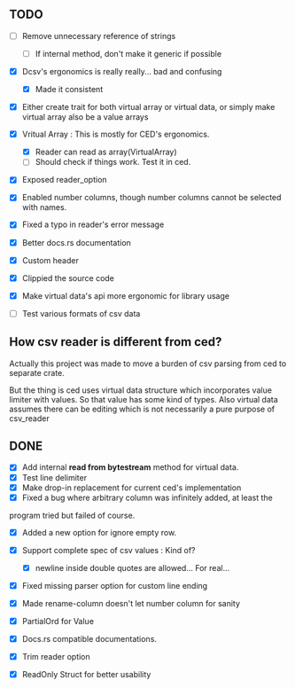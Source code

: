 ## TODO

* [ ] Remove unnecessary reference of strings
	* [ ] If internal method, don't make it generic if possible
* [x] Dcsv's ergonomics is really really... bad and confusing
	* [x] Made it consistent
* [x] Either create trait for both virtual array or virtual data, or simply make virtual array also be a value arrays
* [x] Vritual Array : This is mostly for CED's ergonomics.
	* [x] Reader can read as array(VirtualArray) 
	* [ ] Should check if things work. Test it in ced.
* [x] Exposed reader\_option 
* [x] Enabled number columns, though number columns cannot be selected with
names.
* [x] Fixed a typo in reader's error message
* [x] Better docs.rs documentation
* [x] Custom header
* [x] Clippied the source code
* [x] Make virtual data's api more ergonomic for library usage

* [ ] Test various formats of csv data

## How csv reader is different from ced?

Actually this project was made to move a burden of csv parsing from ced to
separate crate.

But the thing is ced uses virtual data structure which incorporates value
limiter with values. So that value has some kind of types. Also virtual data assumes there can be editing which is not necessarily a pure purpose of csv\_reader

## DONE

* [x] Add internal **read from bytestream** method for virtual data.
* [x] Test line delimiter
* [x] Make drop-in replacement for current ced's implementation
* [x] Fixed a bug where arbitrary column was infinitely added, at least the

program tried but failed of course.
* [x] Added a new option for ignore empty row.
* [x] Support complete spec of csv values : Kind of?
	* [x] newline inside double quotes are allowed... For real...
* [x] Fixed missing parser option for custom line ending
* [x] Made rename-column doesn't let number column for sanity

* [x] PartialOrd for Value
* [x] Docs.rs compatible documentations.
* [x] Trim reader option
* [x] ReadOnly Struct for better usability

